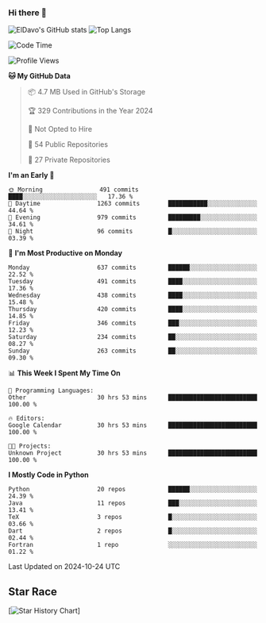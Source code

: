 ### Hi there 👋
![ElDavo's GitHub stats](https://github-readme-stats.vercel.app/api?username=ElDavoo&show_icons=true&theme=chartreuse-dark)
![Top Langs](https://github-readme-stats.vercel.app/api/top-langs/?username=ElDavoo&theme=chartreuse-dark&layout=compact)

<!--START_SECTION:waka-->
![Code Time](http://img.shields.io/badge/Code%20Time-2%2C027%20hrs%2051%20mins-blue)

![Profile Views](http://img.shields.io/badge/Profile%20Views-0-blue)

**🐱 My GitHub Data** 

> 📦 4.7 MB Used in GitHub's Storage 
 > 
> 🏆 329 Contributions in the Year 2024
 > 
> 🚫 Not Opted to Hire
 > 
> 📜 54 Public Repositories 
 > 
> 🔑 27 Private Repositories 
 > 
**I'm an Early 🐤** 

```text
🌞 Morning                491 commits         ████░░░░░░░░░░░░░░░░░░░░░   17.36 % 
🌆 Daytime                1263 commits        ███████████░░░░░░░░░░░░░░   44.64 % 
🌃 Evening                979 commits         █████████░░░░░░░░░░░░░░░░   34.61 % 
🌙 Night                  96 commits          █░░░░░░░░░░░░░░░░░░░░░░░░   03.39 % 
```
📅 **I'm Most Productive on Monday** 

```text
Monday                   637 commits         ██████░░░░░░░░░░░░░░░░░░░   22.52 % 
Tuesday                  491 commits         ████░░░░░░░░░░░░░░░░░░░░░   17.36 % 
Wednesday                438 commits         ████░░░░░░░░░░░░░░░░░░░░░   15.48 % 
Thursday                 420 commits         ████░░░░░░░░░░░░░░░░░░░░░   14.85 % 
Friday                   346 commits         ███░░░░░░░░░░░░░░░░░░░░░░   12.23 % 
Saturday                 234 commits         ██░░░░░░░░░░░░░░░░░░░░░░░   08.27 % 
Sunday                   263 commits         ██░░░░░░░░░░░░░░░░░░░░░░░   09.30 % 
```


📊 **This Week I Spent My Time On** 

```text
💬 Programming Languages: 
Other                    30 hrs 53 mins      █████████████████████████   100.00 % 

🔥 Editors: 
Google Calendar          30 hrs 53 mins      █████████████████████████   100.00 % 

🐱‍💻 Projects: 
Unknown Project          30 hrs 53 mins      █████████████████████████   100.00 % 
```

**I Mostly Code in Python** 

```text
Python                   20 repos            ██████░░░░░░░░░░░░░░░░░░░   24.39 % 
Java                     11 repos            ███░░░░░░░░░░░░░░░░░░░░░░   13.41 % 
TeX                      3 repos             █░░░░░░░░░░░░░░░░░░░░░░░░   03.66 % 
Dart                     2 repos             █░░░░░░░░░░░░░░░░░░░░░░░░   02.44 % 
Fortran                  1 repo              ░░░░░░░░░░░░░░░░░░░░░░░░░   01.22 % 
```




 Last Updated on 2024-10-24 UTC
<!--END_SECTION:waka-->

## Star Race

[![Star History Chart](https://api.star-history.com/svg?repos=ElDavoo/WhatsApp-Crypt14-Crypt15-Decrypter,ElDavoo/TuringOS,EliteAndroidApps/WhatsApp-Crypt12-Decrypter,KnugiHK/Whatsapp-Chat-Exporter&type=Date)]
